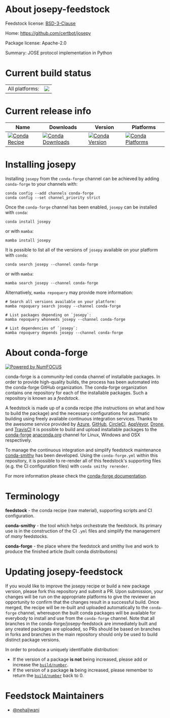 About josepy-feedstock
======================

Feedstock license: [BSD-3-Clause](https://github.com/conda-forge/josepy-feedstock/blob/main/LICENSE.txt)

Home: https://github.com/certbot/josepy

Package license: Apache-2.0

Summary: JOSE protocol implementation in Python

Current build status
====================


<table><tr><td>All platforms:</td>
    <td>
      <a href="https://dev.azure.com/conda-forge/feedstock-builds/_build/latest?definitionId=12665&branchName=main">
        <img src="https://dev.azure.com/conda-forge/feedstock-builds/_apis/build/status/josepy-feedstock?branchName=main">
      </a>
    </td>
  </tr>
</table>

Current release info
====================

| Name | Downloads | Version | Platforms |
| --- | --- | --- | --- |
| [![Conda Recipe](https://img.shields.io/badge/recipe-josepy-green.svg)](https://anaconda.org/conda-forge/josepy) | [![Conda Downloads](https://img.shields.io/conda/dn/conda-forge/josepy.svg)](https://anaconda.org/conda-forge/josepy) | [![Conda Version](https://img.shields.io/conda/vn/conda-forge/josepy.svg)](https://anaconda.org/conda-forge/josepy) | [![Conda Platforms](https://img.shields.io/conda/pn/conda-forge/josepy.svg)](https://anaconda.org/conda-forge/josepy) |

Installing josepy
=================

Installing `josepy` from the `conda-forge` channel can be achieved by adding `conda-forge` to your channels with:

```
conda config --add channels conda-forge
conda config --set channel_priority strict
```

Once the `conda-forge` channel has been enabled, `josepy` can be installed with `conda`:

```
conda install josepy
```

or with `mamba`:

```
mamba install josepy
```

It is possible to list all of the versions of `josepy` available on your platform with `conda`:

```
conda search josepy --channel conda-forge
```

or with `mamba`:

```
mamba search josepy --channel conda-forge
```

Alternatively, `mamba repoquery` may provide more information:

```
# Search all versions available on your platform:
mamba repoquery search josepy --channel conda-forge

# List packages depending on `josepy`:
mamba repoquery whoneeds josepy --channel conda-forge

# List dependencies of `josepy`:
mamba repoquery depends josepy --channel conda-forge
```


About conda-forge
=================

[![Powered by
NumFOCUS](https://img.shields.io/badge/powered%20by-NumFOCUS-orange.svg?style=flat&colorA=E1523D&colorB=007D8A)](https://numfocus.org)

conda-forge is a community-led conda channel of installable packages.
In order to provide high-quality builds, the process has been automated into the
conda-forge GitHub organization. The conda-forge organization contains one repository
for each of the installable packages. Such a repository is known as a *feedstock*.

A feedstock is made up of a conda recipe (the instructions on what and how to build
the package) and the necessary configurations for automatic building using freely
available continuous integration services. Thanks to the awesome service provided by
[Azure](https://azure.microsoft.com/en-us/services/devops/), [GitHub](https://github.com/),
[CircleCI](https://circleci.com/), [AppVeyor](https://www.appveyor.com/),
[Drone](https://cloud.drone.io/welcome), and [TravisCI](https://travis-ci.com/)
it is possible to build and upload installable packages to the
[conda-forge](https://anaconda.org/conda-forge) [anaconda.org](https://anaconda.org/)
channel for Linux, Windows and OSX respectively.

To manage the continuous integration and simplify feedstock maintenance
[conda-smithy](https://github.com/conda-forge/conda-smithy) has been developed.
Using the ``conda-forge.yml`` within this repository, it is possible to re-render all of
this feedstock's supporting files (e.g. the CI configuration files) with ``conda smithy rerender``.

For more information please check the [conda-forge documentation](https://conda-forge.org/docs/).

Terminology
===========

**feedstock** - the conda recipe (raw material), supporting scripts and CI configuration.

**conda-smithy** - the tool which helps orchestrate the feedstock.
                   Its primary use is in the construction of the CI ``.yml`` files
                   and simplify the management of *many* feedstocks.

**conda-forge** - the place where the feedstock and smithy live and work to
                  produce the finished article (built conda distributions)


Updating josepy-feedstock
=========================

If you would like to improve the josepy recipe or build a new
package version, please fork this repository and submit a PR. Upon submission,
your changes will be run on the appropriate platforms to give the reviewer an
opportunity to confirm that the changes result in a successful build. Once
merged, the recipe will be re-built and uploaded automatically to the
`conda-forge` channel, whereupon the built conda packages will be available for
everybody to install and use from the `conda-forge` channel.
Note that all branches in the conda-forge/josepy-feedstock are
immediately built and any created packages are uploaded, so PRs should be based
on branches in forks and branches in the main repository should only be used to
build distinct package versions.

In order to produce a uniquely identifiable distribution:
 * If the version of a package **is not** being increased, please add or increase
   the [``build/number``](https://docs.conda.io/projects/conda-build/en/latest/resources/define-metadata.html#build-number-and-string).
 * If the version of a package **is** being increased, please remember to return
   the [``build/number``](https://docs.conda.io/projects/conda-build/en/latest/resources/define-metadata.html#build-number-and-string)
   back to 0.

Feedstock Maintainers
=====================

* [@nehaljwani](https://github.com/nehaljwani/)

